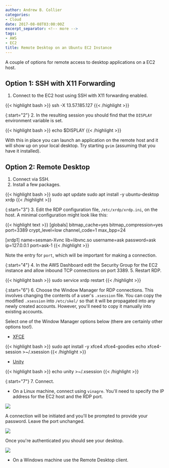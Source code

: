 ```yaml
---
author: Andrew B. Collier
categories:
- Cloud
date: 2017-08-08T03:00:00Z
excerpt_separator: <!-- more -->
tags:
- AWS
- EC2
title: Remote Desktop on an Ubuntu EC2 Instance
---
```


A couple of options for remote access to desktop applications on a EC2 host.

<!--more-->

<!-- https://www.youtube.com/watch?v=ljvgwmJCUjw -->
<!-- https://aws.amazon.com/premiumsupport/knowledge-center/connect-to-linux-desktop-from-windows/ -->

## Option 1: SSH with X11 Forwarding

1. Connect to the EC2 host using SSH with X11 forwarding enabled.

{{< highlight bash >}}
ssh -X 13.57.185.127
{{< /highlight >}}

{:start="2"}
2. In the resulting session you should find that the `DISPLAY` environment variable is set.

{{< highlight bash >}}
echo $DISPLAY
{{< /highlight >}}

With this in place you can launch an application on the remote host and it will show up on your local desktop. Try starting `gvim` (assuming that you have it installed).

## Option 2: Remote Desktop

1. Connect via SSH.
2. Install a few packages.

{{< highlight bash >}}
sudo apt update
sudo apt install -y ubuntu-desktop xrdp
{{< /highlight >}}

{:start="3"}
3. Edit the RDP configuration file, `/etc/xrdp/xrdp.ini`, on the host. A minimal configuration might look like this:

{{< highlight text >}}
[globals]
bitmap_cache=yes
bitmap_compression=yes
port=3389
crypt_level=low
channel_code=1
max_bpp=24

[xrdp1]
name=sesman-Xvnc
lib=libvnc.so
username=ask
password=ask
ip=127.0.0.1
port=ask-1
{{< /highlight >}}

Note the entry for `port`, which will be important for making a connection.

{:start="4"}
4. In the AWS Dashboard edit the Security Group for the EC2 instance and allow inbound TCP connections on port 3389.
5. Restart RDP.

{{< highlight bash >}}
sudo service xrdp restart
{{< /highlight >}}

{:start="6"}
6. Choose the Window Manager for RDP connections. This involves changing the contents of a user's `.xsession` file. You can copy the modified `.xsession` into `/etc/skel/` so that it will be propagated into any newly created accounts. However, you'll need to copy it manually into existing accounts.

Select one of the Window Manager options below (there are certainly other options too!).

- [XFCE](https://xfce.org/)

{{< highlight bash >}}
sudo apt install -y xfce4 xfce4-goodies
echo xfce4-session >~/.xsession
{{< /highlight >}}

- [Unity](https://unity.ubuntu.com/)

{{< highlight bash >}}
echo unity >~/.xsession
{{< /highlight >}}

{:start="7"}
7. Connect.

- On a Linux machine, connect using `vinagre`. You'll need to specify the IP address for the EC2 host and the RDP port.

![](/img/2017/08/vinagre-login.png)

A connection will be initiated and you'll be prompted to provide your password. Leave the port unchanged.

![](/img/2017/08/remote-desktop-login.png)

Once you're authenticated you should see your desktop.

![](/img/2017/08/remote-desktop.png)

- On a Windows machine use the Remote Desktop client.